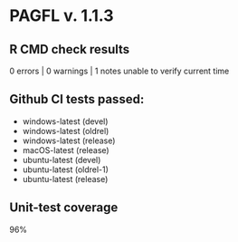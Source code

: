 # PAGFL v. 1.1.3

## R CMD check results

0 errors \| 0 warnings \| 1 notes
unable to verify current time

## Github CI tests passed:

-   windows-latest (devel)
-   windows-latest (oldrel)
-   windows-latest (release)
-   macOS-latest (release)
-   ubuntu-latest (devel)
-   ubuntu-latest (oldrel-1)
-   ubuntu-latest (release)

## Unit-test coverage

96%
